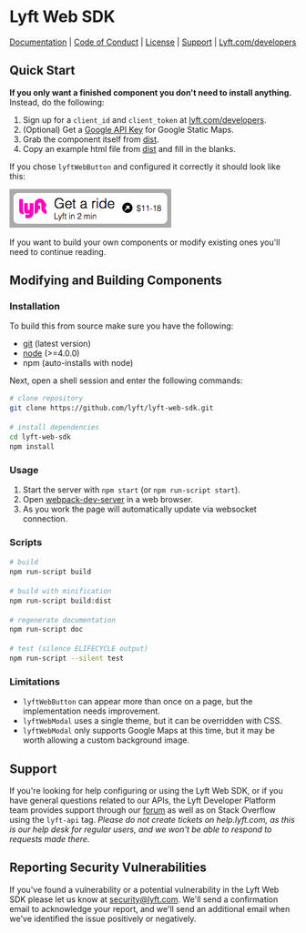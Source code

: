 # Lyft Web SDK

[Documentation](https://github.com/lyft/lyft-web-sdk/blob/master/doc/README.md)
 | [Code of Conduct](https://github.com/lyft/lyft-web-sdk/blob/master/CODE_OF_CONDUCT.md)
 | [License](https://github.com/lyft/lyft-web-sdk/blob/master/LICENSE)
 | [Support](#support)
 | [Lyft.com/developers](https://www.lyft.com/developers)

## Quick Start

**If you only want a finished component you don't need to install anything.** Instead, do the following:

1. Sign up for a `client_id` and `client_token` at [lyft.com/developers](https://www.lyft.com/developers).
2. (Optional) Get a [Google API Key](https://developers.google.com/maps/documentation/static-maps/) for Google Static Maps.
3. Grab the component itself from [dist](https://github.com/lyft/lyft-web-sdk/blob/master/dist).
4. Copy an example html file from [dist](https://github.com/lyft/lyft-web-sdk/blob/master/dist) and fill in the blanks.

If you chose `lyftWebButton` and configured it correctly it should look like this:

![lyftWebButton multicolor](doc/lyftWebButton-multicolor.png)

If you want to build your own components or modify existing ones you'll need to continue reading.

## Modifying and Building Components

### Installation

To build this from source make sure you have the following:
- [git](https://git-scm.com/downloads) (latest version)
- [node](https://nodejs.org) (>=4.0.0)
- npm (auto-installs with node)

Next, open a shell session and enter the following commands:
```bash
# clone repository
git clone https://github.com/lyft/lyft-web-sdk.git

# install dependencies
cd lyft-web-sdk
npm install
```

### Usage

1. Start the server with `npm start` (or `npm run-script start`).
2. Open [webpack-dev-server](http://localhost:8080) in a web browser.
3. As you work the page will automatically update via websocket connection.

### Scripts
```bash
# build
npm run-script build

# build with minification
npm run-script build:dist

# regenerate documentation
npm run-script doc

# test (silence ELIFECYCLE output)
npm run-script --silent test
```

### Limitations
- `lyftWebButton` can appear more than once on a page, but the implementation needs improvement.
- `lyftWebModal` uses a single theme, but it can be overridden with CSS.
- `lyftWebModal` only supports Google Maps at this time, but it may be worth allowing a custom background image.

## Support

If you're looking for help configuring or using the Lyft Web SDK, or if you have general
 questions related to our APIs, the Lyft Developer Platform team provides support through
 our [forum](https://developer.lyft.com/discuss) as well as on Stack Overflow using the
 `lyft-api` tag. _Please do not create tickets on help.lyft.com, as this is our help
 desk for regular users, and we won't be able to respond to requests made there._

## Reporting Security Vulnerabilities

If you've found a vulnerability or a potential vulnerability in the Lyft Web SDK please
 let us know at security@lyft.com. We'll send a confirmation email to acknowledge your
 report, and we'll send an additional email when we've identified the issue positively or
 negatively.
